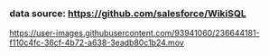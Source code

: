 ### data source: https://github.com/salesforce/WikiSQL


https://user-images.githubusercontent.com/93941060/236644181-f110c4fc-36cf-4b72-a638-3eadb80c1b24.mov

